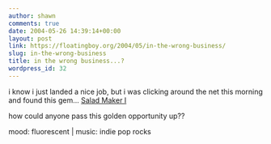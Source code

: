 ```yaml
---
author: shawn
comments: true
date: 2004-05-26 14:39:14+00:00
layout: post
link: https://floatingboy.org/2004/05/in-the-wrong-business/
slug: in-the-wrong-business
title: in the wrong business...?
wordpress_id: 32
---
```


i know i just landed a nice job, but i was clicking around the net this morning and found this gem... [Salad Maker I](http://www.usm.edu/hr/Postings.html#20)

how could anyone pass this golden opportunity up??

mood: fluorescent | music: indie pop rocks
